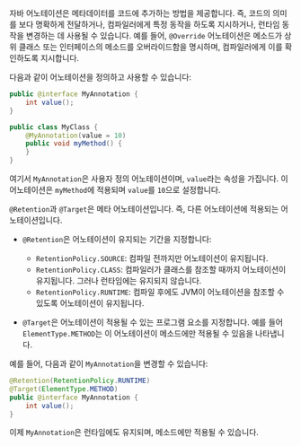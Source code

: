 자바 어노테이션은 메타데이터를 코드에 추가하는 방법을 제공합니다. 즉, 코드의 의미를 보다 명확하게 전달하거나, 컴파일러에게 특정 동작을 하도록 지시하거나, 런타임 동작을 변경하는 데 사용될 수 있습니다. 예를 들어, `@Override` 어노테이션은 메소드가 상위 클래스 또는 인터페이스의 메소드를 오버라이드함을 명시하며, 컴파일러에게 이를 확인하도록 지시합니다.

다음과 같이 어노테이션을 정의하고 사용할 수 있습니다:
```java
public @interface MyAnnotation {
    int value();
}

public class MyClass {
    @MyAnnotation(value = 10)
    public void myMethod() {
    }
}
```
여기서 `MyAnnotation`은 사용자 정의 어노테이션이며, `value`라는 속성을 가집니다. 이 어노테이션은 `myMethod`에 적용되며 `value`를 `10`으로 설정합니다.

`@Retention`과 `@Target`은 메타 어노테이션입니다. 즉, 다른 어노테이션에 적용되는 어노테이션입니다.

- `@Retention`은 어노테이션이 유지되는 기간을 지정합니다:
  - `RetentionPolicy.SOURCE`: 컴파일 전까지만 어노테이션이 유지됩니다.
  - `RetentionPolicy.CLASS`: 컴파일러가 클래스를 참조할 때까지 어노테이션이 유지됩니다. 그러나 런타임에는 유지되지 않습니다.
  - `RetentionPolicy.RUNTIME`: 컴파일 후에도 JVM이 어노테이션을 참조할 수 있도록 어노테이션이 유지됩니다.

- `@Target`은 어노테이션이 적용될 수 있는 프로그램 요소를 지정합니다. 예를 들어 `ElementType.METHOD`는 이 어노테이션이 메소드에만 적용될 수 있음을 나타냅니다.

예를 들어, 다음과 같이 `MyAnnotation`을 변경할 수 있습니다:

```java
@Retention(RetentionPolicy.RUNTIME)
@Target(ElementType.METHOD)
public @interface MyAnnotation {
    int value();
}
```
이제 `MyAnnotation`은 런타임에도 유지되며, 메소드에만 적용될 수 있습니다.
